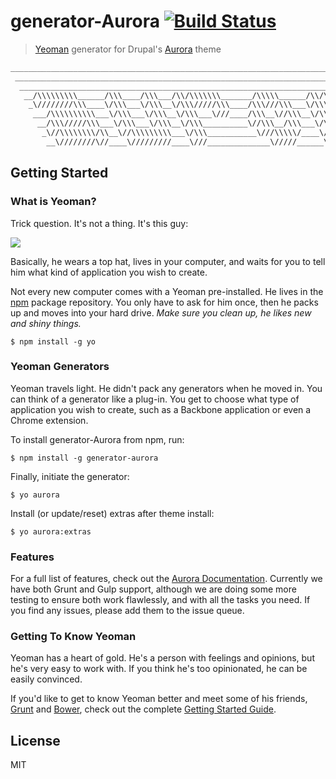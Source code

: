 # generator-Aurora [![Build Status](https://secure.travis-ci.org/Snugug/generator-aurora.png?branch=master)](https://travis-ci.org/Snugug/generator-aurora)

> [Yeoman](http://yeoman.io) generator for Drupal's [Aurora](https://drupal.org/project/aurora) theme

```bash
____________________________________________________________________________________________
 ____________________________________________________________________________________________
  ____________________________________________________________________________________________
   __/\\\\\\\\\______/\\\____/\\\___/\\/\\\\\\\_______/\\\\\______/\\/\\\\\\\____/\\\\\\\\\____
    _\////////\\\____\/\\\___\/\\\__\/\\\/////\\\____/\\\///\\\___\/\\\/////\\\__\////////\\\___
     ___/\\\\\\\\\\___\/\\\___\/\\\__\/\\\___\///____/\\\__\//\\\__\/\\\___\///_____/\\\\\\\\\\__
      __/\\\/////\\\___\/\\\___\/\\\__\/\\\__________\//\\\__/\\\___\/\\\___________/\\\/////\\\__
       _\//\\\\\\\\/\\__\//\\\\\\\\\___\/\\\___________\///\\\\\/____\/\\\__________\//\\\\\\\\/\\_
        __\////////\//____\/////////____\///______________\/////______\///____________\////////\//__
```

## Getting Started

### What is Yeoman?

Trick question. It's not a thing. It's this guy:

![](http://i.imgur.com/JHaAlBJ.png)

Basically, he wears a top hat, lives in your computer, and waits for you to tell him what kind of application you wish to create.

Not every new computer comes with a Yeoman pre-installed. He lives in the [npm](https://npmjs.org) package repository. You only have to ask for him once, then he packs up and moves into your hard drive. *Make sure you clean up, he likes new and shiny things.*

```
$ npm install -g yo
```

### Yeoman Generators

Yeoman travels light. He didn't pack any generators when he moved in. You can think of a generator like a plug-in. You get to choose what type of application you wish to create, such as a Backbone application or even a Chrome extension.

To install generator-Aurora from npm, run:

```
$ npm install -g generator-aurora
```

Finally, initiate the generator:

```
$ yo aurora
```

Install (or update/reset) extras after theme install:

```
$ yo aurora:extras
```

### Features

For a full list of features, check out the [Aurora Documentation](http://snugug.github.io/Aurora/). Currently we have both Grunt and Gulp support, although we are doing some more testing to ensure both work flawlessly, and with all the tasks you need. If you find any issues, please add them to the issue queue. 

### Getting To Know Yeoman

Yeoman has a heart of gold. He's a person with feelings and opinions, but he's very easy to work with. If you think he's too opinionated, he can be easily convinced.

If you'd like to get to know Yeoman better and meet some of his friends, [Grunt](http://gruntjs.com) and [Bower](http://bower.io), check out the complete [Getting Started Guide](https://github.com/yeoman/yeoman/wiki/Getting-Started).


## License

MIT
